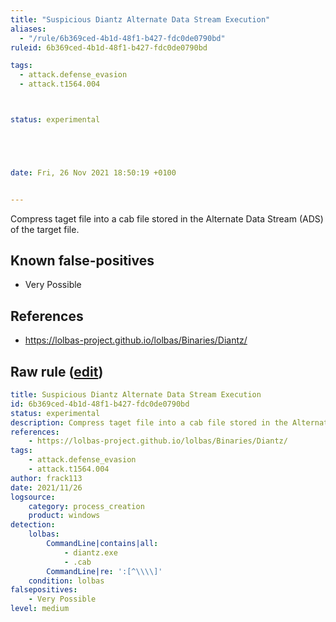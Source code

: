 ```yaml
---
title: "Suspicious Diantz Alternate Data Stream Execution"
aliases:
  - "/rule/6b369ced-4b1d-48f1-b427-fdc0de0790bd"
ruleid: 6b369ced-4b1d-48f1-b427-fdc0de0790bd

tags:
  - attack.defense_evasion
  - attack.t1564.004



status: experimental





date: Fri, 26 Nov 2021 18:50:19 +0100


---
```


Compress taget file into a cab file stored in the Alternate Data Stream (ADS) of the target file.

<!--more-->


## Known false-positives

* Very Possible



## References

* https://lolbas-project.github.io/lolbas/Binaries/Diantz/


## Raw rule ([edit](https://github.com/SigmaHQ/sigma/edit/master/rules/windows/process_creation/proc_creation_win_lolbas_diantz_ads.yml))
```yaml
title: Suspicious Diantz Alternate Data Stream Execution 
id: 6b369ced-4b1d-48f1-b427-fdc0de0790bd
status: experimental
description: Compress taget file into a cab file stored in the Alternate Data Stream (ADS) of the target file.
references:
    - https://lolbas-project.github.io/lolbas/Binaries/Diantz/
tags:
    - attack.defense_evasion
    - attack.t1564.004
author: frack113
date: 2021/11/26
logsource:
    category: process_creation
    product: windows
detection:
    lolbas:
        CommandLine|contains|all:
            - diantz.exe
            - .cab
        CommandLine|re: ':[^\\\\]'
    condition: lolbas 
falsepositives:
    - Very Possible
level: medium

```
